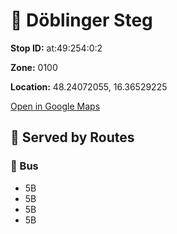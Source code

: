 # 🚉 Döblinger Steg


**Stop ID:** at:49:254:0:2

**Zone:** 0100

**Location:** 48.24072055, 16.36529225

[Open in Google Maps](https://www.google.com/maps?q=48.24072055,16.36529225)

## 🚆 Served by Routes

### 🚌 Bus
- 5B
- 5B
- 5B
- 5B